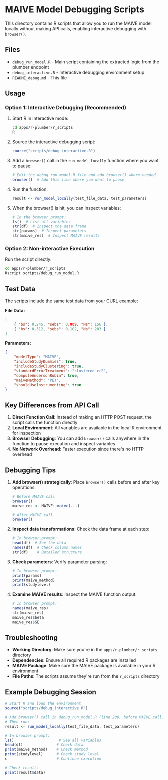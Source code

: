 # MAIVE Model Debugging Scripts

This directory contains R scripts that allow you to run the MAIVE model locally without making API calls, enabling interactive debugging with `browser()`.

## Files

- `debug_run_model.R` - Main script containing the extracted logic from the plumber endpoint
- `debug_interactive.R` - Interactive debugging environment setup
- `README_debug.md` - This file

## Usage

### Option 1: Interactive Debugging (Recommended)

1. Start R in interactive mode:

   ```bash
   cd apps/r-plumber/r_scripts
   R
   ```

2. Source the interactive debugging script:

   ```r
   source("scripts/debug_interactive.R")
   ```

3. Add a `browser()` call in the `run_model_locally` function where you want to pause:

   ```r
   # Edit the debug_run_model.R file and add browser() where needed
   browser()  # Add this line where you want to pause
   ```

4. Run the function:

   ```r
   result <- run_model_locally(test_file_data, test_parameters)
   ```

5. When the browser() is hit, you can inspect variables:
   ```r
   # In the browser prompt:
   ls()  # List all variables
   str(df)  # Inspect the data frame
   str(params)  # Inspect parameters
   str(maive_res)  # Inspect MAIVE results
   ```

### Option 2: Non-interactive Execution

Run the script directly:

```bash
cd apps/r-plumber/r_scripts
Rscript scripts/debug_run_model.R
```

## Test Data

The scripts include the same test data from your CURL example:

**File Data:**

```json
[
	{ "bs": 0.245, "sebs": 0.089, "Ns": 156 },
	{ "bs": 0.312, "sebs": 0.102, "Ns": 203 }
]
```

**Parameters:**

```json
{
	"modelType": "MAIVE",
	"includeStudyDummies": true,
	"includeStudyClustering": true,
	"standardErrorTreatment": "clustered_cr2",
	"computeAndersonRubin": true,
	"maiveMethod": "PET",
	"shouldUseInstrumenting": true
}
```

## Key Differences from API Call

1. **Direct Function Call**: Instead of making an HTTP POST request, the script calls the function directly
2. **Local Environment**: All variables are available in the local R environment for inspection
3. **Browser Debugging**: You can add `browser()` calls anywhere in the function to pause execution and inspect variables
4. **No Network Overhead**: Faster execution since there's no HTTP overhead

## Debugging Tips

1. **Add browser() strategically**: Place `browser()` calls before and after key operations:

   ```r
   # Before MAIVE call
   browser()
   maive_res <- MAIVE::maive(...)

   # After MAIVE call
   browser()
   ```

2. **Inspect data transformations**: Check the data frame at each step:

   ```r
   # In browser prompt:
   head(df)  # See the data
   names(df)  # Check column names
   str(df)    # Detailed structure
   ```

3. **Check parameters**: Verify parameter parsing:

   ```r
   # In browser prompt:
   print(params)
   print(maive_method)
   print(studylevel)
   ```

4. **Examine MAIVE results**: Inspect the MAIVE function output:
   ```r
   # In browser prompt:
   names(maive_res)
   str(maive_res)
   maive_res$beta
   maive_res$SE
   ```

## Troubleshooting

- **Working Directory**: Make sure you're in the `apps/r-plumber/r_scripts` directory
- **Dependencies**: Ensure all required R packages are installed
- **MAIVE Package**: Make sure the MAIVE package is available in your R environment
- **File Paths**: The scripts assume they're run from the `r_scripts` directory

## Example Debugging Session

```r
# Start R and load the environment
source("scripts/debug_interactive.R")

# Add browser() call in debug_run_model.R (line 200, before MAIVE call)
# Then run:
result <- run_model_locally(test_file_data, test_parameters)

# In browser prompt:
ls()                    # See all variables
head(df)               # Check data
print(maive_method)    # Check method
print(studylevel)      # Check study level
c                      # Continue execution

# Check results
print(result$data)
```
